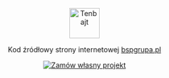 <p align="center">
  <a href="https://www.tenbajt.pl">
    <img alt="Tenbajt" src="https://www.tenbajt.pl/images/github-logo.svg" height="60" />
  </a>
</p>
<p align="center">
  Kod źródłowy strony internetowej <a href="https://www.bspgrupa.pl">bspgrupa.pl</a>
</p>
<p align="center">
  <a href="https://www.tenbajt.pl">
    <img alt="Zamów własny projekt" src="https://www.gatsbyjs.com/deploynow.svg"/>
  </a>
</p>
